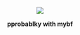 <p align="center"> <img src="https://files.catbox.moe/inpkwu.png">

  <p align="center"> <b> pprobablky with mybf </b>
